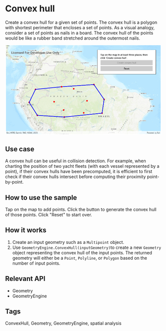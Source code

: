 # Convex hull

Create a convex hull for a given set of points. The convex hull is a polygon with shortest perimeter that encloses a set of points. As a visual analogy, consider a set of points as nails in a board. The convex hull of the points would be like a rubber band stretched around the outermost nails.

![screenshot](ConvexHull.jpg)

## Use case

A convex hull can be useful in collision detection. For example, when charting the position of two yacht fleets (with each vessel represented by a point), if their convex hulls have been precomputed, it is efficient to first check if their convex hulls intersect before computing their proximity point-by-point.

## How to use the sample

Tap on the map to add points. Click the button to generate the convex hull of those points. Click "Reset" to start over.

## How it works

1. Create an input geometry such as a `Multipoint` object.
2. Use `GeometryEngine.ConvexHull(inputGeometry)`to create a new `Geometry` object representing the convex hull of the input points. The returned geometry will either be a `Point`, `Polyline`, or `Polygon` based on the number of input points.

## Relevant API

* Geometry
* GeometryEngine

## Tags

ConvexHull, Geometry, GeometryEngine, spatial analysis
